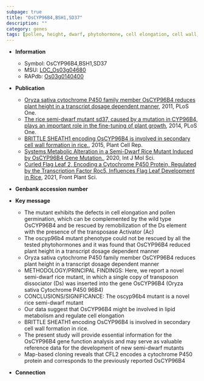 ```yaml
---
subpage: true
title: "OsCYP96B4,BSH1,SD37"
description: ""
category: genes
tags: [pollen, height, dwarf, phytohormone, cell elongation, cell wall, development, map-based cloning]
---
```


* **Information**  
    + Symbol: OsCYP96B4,BSH1,SD37  
    + MSU: [LOC_Os03g04680](http://rice.plantbiology.msu.edu/cgi-bin/ORF_infopage.cgi?orf=LOC_Os03g04680)  
    + RAPdb: [Os03g0140400](http://rapdb.dna.affrc.go.jp/viewer/gbrowse_details/irgsp1?name=Os03g0140400)  

* **Publication**  
    + [Oryza sativa cytochrome P450 family member OsCYP96B4 reduces plant height in a transcript dosage dependent manner](http://www.ncbi.nlm.nih.gov/pubmed?term=Oryza+sativa+cytochrome+P450+family+member+OsCYP96B4+reduces+plant+height+in+a+transcript+dosage+dependent+manner%5BTitle%5D), 2011, PLoS One.
    + [The rice semi-dwarf mutant sd37, caused by a mutation in CYP96B4, plays an important role in the fine-tuning of plant growth](http://www.ncbi.nlm.nih.gov/pubmed?term=The+rice+semi-dwarf+mutant+sd37,+caused+by+a+mutation+in+CYP96B4,+plays+an+important+role+in+the+fine-tuning+of+plant+growth%5BTitle%5D), 2014, PLoS One.
    + [BRITTLE SHEATH1 encoding OsCYP96B4 is involved in secondary cell wall formation in rice.](http://www.ncbi.nlm.nih.gov/pubmed?term=BRITTLE+SHEATH1+encoding+OsCYP96B4+is+involved+in+secondary+cell+wall+formation+in+rice.%5BTitle%5D), 2015, Plant Cell Rep.
    + [Systems Metabolic Alteration in a Semi-Dwarf Rice Mutant Induced by OsCYP96B4 Gene Mutation.](http://www.ncbi.nlm.nih.gov/pubmed?term=Systems+Metabolic+Alteration+in+a+Semi-Dwarf+Rice+Mutant+Induced+by+OsCYP96B4+Gene+Mutation.%5BTitle%5D), 2020, Int J Mol Sci.
    + [Curled Flag Leaf 2, Encoding a Cytochrome P450 Protein, Regulated by the Transcription Factor Roc5, Influences Flag Leaf Development in Rice](http://www.ncbi.nlm.nih.gov/pubmed?term=Curled+Flag+Leaf+2,+Encoding+a+Cytochrome+P450+Protein,+Regulated+by+the+Transcription+Factor+Roc5,+Influences+Flag+Leaf+Development+in+Rice%5BTitle%5D), 2021, Front Plant Sci.

* **Genbank accession number**  

* **Key message**  
    + The mutant exhibits the defects in cell elongation and pollen germination, which can be complemented by the wild type OsCYP96B4 and be rescued by remobilization of the Ds element with the presence of the transposase Activator (Ac)
    + The oscyp96b4 mutant phenotype could not be rescued by all the tested phytohormones and it was found that OsCYP96B4 reduced plant height in a transcript dosage dependent manner
    + Oryza sativa cytochrome P450 family member OsCYP96B4 reduces plant height in a transcript dosage dependent manner
    + METHODOLOGY/PRINCIPAL FINDINGS: Here, we report a novel semi-dwarf rice mutant, in which a single copy of transposon dissociator (Ds) was inserted into the gene OsCYP96B4 (Oryza sativa Cytochrome P450 96B4)
    + CONCLUSIONS/SIGNIFICANCE: The oscyp96b4 mutant is a novel rice semi-dwarf mutant
    + Our data suggest that OsCYP96B4 might be involved in lipid metabolism and regulate cell elongation
    + BRITTLE SHEATH1 encoding OsCYP96B4 is involved in secondary cell wall formation in rice.
    + The present study will provide essential information for the OsCYP96B4 gene function analysis and may serve as valuable reference data for the development of new semi-dwarf mutants
    + Map-based cloning reveals that CFL2 encodes a cytochrome P450 protein and corresponds to the previously reported OsCYP96B4

* **Connection**  




